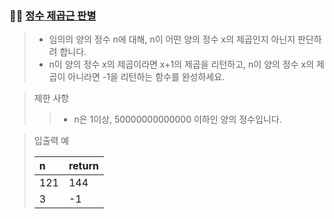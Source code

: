 ### 🧑‍💻 [정수 제곱근 판별](https://programmers.co.kr/learn/courses/30/lessons/12934)

> - 임의의 양의 정수 n에 대해, n이 어떤 양의 정수 x의 제곱인지 아닌지 판단하려 합니다. 
> - n이 양의 정수 x의 제곱이라면 x+1의 제곱을 리턴하고, n이 양의 정수 x의 제곱이 아니라면 -1을 리턴하는 함수를 완성하세요.

> 제한 사항
> 
> > - n은 1이상, 50000000000000 이하인 양의 정수입니다.

> 입출력 예
> 
> |n|return|
> |:---|:---|
> |121|144|
> |3|-1|
